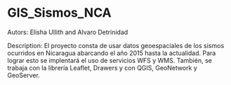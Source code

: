 # GIS_Sismos_NCA

Autors: Elisha Ullith and Alvaro Detrinidad

Description: El proyecto consta de usar datos geoespaciales de los sismos ocurridos en Nicaragua abarcando el año 2015 hasta la actualidad. Para lograr esto se implentará el uso de servicios WFS y WMS. También, se trabaja con la librería Leaflet, Drawers y con QGIS, GeoNetwork y GeoServer.

